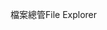 <span data-ttu-id="9a525-101">檔案總管</span><span class="sxs-lookup"><span data-stu-id="9a525-101">File Explorer</span></span>
